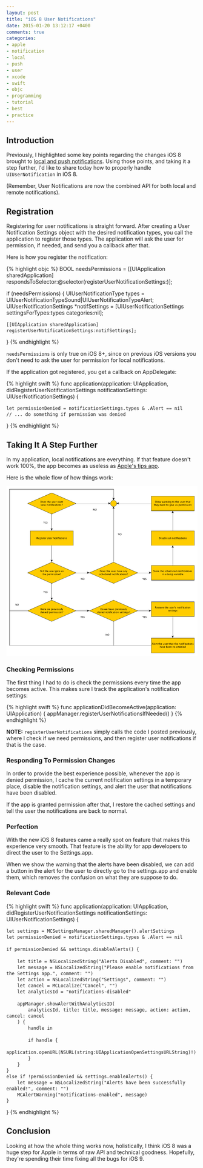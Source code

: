 ```yaml
---
layout: post
title: "iOS 8 User Notifications"
date: 2015-01-20 13:12:17 +0400
comments: true
categories: 
- apple
- notification
- local
- push
- user
- xcode
- swift
- objc
- programming
- tutorial
- best
- practice
---
```


## Introduction

Previously, I highlighted some key points regarding the changes iOS 8 brought to [local and push notifications](http://mazyod.com/blog/2014/10/24/on-apns/). Using those points, and taking it a step further, I'd like to share today how to properly handle `UIUserNotification` in iOS 8. 

(Remember, User Notifications are now the combined API for both local and remote notifications).

## Registration

Registering for user notifications is straight forward. After creating a User Notification Settings object with the desired notification types, you call the application to register those types. The application will ask the user for permission, if needed, and send you a callback after that.

Here is how you register the notification:

{% highlight objc %}
BOOL needsPermissions = [[UIApplication sharedApplication] respondsToSelector:@selector(registerUserNotificationSettings:)];

if (needsPermissions)
{
    UIUserNotificationType types = UIUserNotificationTypeSound|UIUserNotificationTypeAlert;
    UIUserNotificationSettings *notifSettings = [UIUserNotificationSettings settingsForTypes:types categories:nil];
    
    [[UIApplication sharedApplication] registerUserNotificationSettings:notifSettings];
}
{% endhighlight %}

`needsPermissions` is only true on iOS 8+, since on previous iOS versions you don't need to ask the user for permission for local notifications.

If the application got registered, you get a callback on AppDelegate:

{% highlight swift %}
func application(application: UIApplication, didRegisterUserNotificationSettings notificationSettings: UIUserNotificationSettings) {
    
    let permissionDenied = notificationSettings.types & .Alert == nil
    // ... do something if permission was denied
}
{% endhighlight %}

## Taking It A Step Further

In my application, local notifications are everything. If that feature doesn't work 100%, the app becomes as useless as [Apple's tips app](https://discussions.apple.com/thread/6537309). 

Here is the whole flow of how things work:

![](/images/Notifications.png)

### Checking Permissions

The first thing I had to do is check the permissions every time the app becomes active. This makes sure I track the application's notification settings:

{% highlight swift %}
func applicationDidBecomeActive(application: UIApplication) {
    appManager.registerUserNotificationsIfNeeded()
}
{% endhighlight %}

**NOTE:** `registerUserNotifications` simply calls the code I posted previously, where I check if we need permissions, and then register user notifications if that is the case.

### Responding To Permission Changes

In order to provide the best experience possible, whenever the app is denied permission, I cache the current notification settings in a temporary place, disable the notification settings, and alert the user that notifications have been disabled. 

If the app is granted permission after that, I restore the cached settings and tell the user the notifications are back to normal.

### Perfection

With the new iOS 8 features came a really spot on feature that makes this experience very smooth. That feature is the ability for app developers to direct the user to the Settings.app.

When we show the warning that the alerts have been disabled, we can add a button in the alert for the user to directly go to the settings.app and enable them, which removes the confusion on what they are suppose to do.

### Relevant Code

{% highlight swift %}
func application(application: UIApplication, didRegisterUserNotificationSettings notificationSettings: UIUserNotificationSettings) {
    
    let settings = MCSettingsManager.sharedManager().alertSettings
    let permissionDenied = notificationSettings.types & .Alert == nil
    
    if permissionDenied && settings.disableAlerts() {
        
        let title = NSLocalizedString("Alerts Disabled", comment: "")
        let message = NSLocalizedString("Please enable notifications from the Settings app.", comment: "")
        let action = NSLocalizedString("Settings", comment: "")
        let cancel = MCLocalize("Cancel", "")
        let analyticsId = "notifications-disabled"
        
        appManager.showAlertWithAnalyticsID(
            analyticsId, title: title, message: message, action: action, cancel: cancel
        ) {
            handle in
            
            if handle {
                application.openURL(NSURL(string:UIApplicationOpenSettingsURLString)!)
            }
        }
    }
    else if !permissionDenied && settings.enableAlerts() {
        let message = NSLocalizedString("Alerts have been successfully enabled!", comment: "")
        MCAlertWarning("notifications-enabled", message)
    }
}
{% endhighlight %}

## Conclusion

Looking at how the whole thing works now, holistically, I think iOS 8 was a huge step for Apple in terms of raw API and technical goodness. Hopefully, they're spending their time fixing all the bugs for iOS 9.
